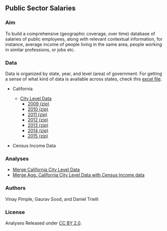 ## Public Sector Salaries

### Aim 

To build a comprehensive (geographic coverage, over time) database of salaries of public employees, along with relevant contextual information, for instance, average income of people living in the same area, people working in similar professions, or jobs etc.  

### Data

Data is organized by state, year, and level (area) of government. For getting a sense of what kind of data is available across states, check this [excel file]().

* California
    - [City Level Data](data/ca/readme.md)
        + [2009 (zip)](data/ca/2009/city.zip)
        + [2010 (zip)](data/ca/2010/city.zip)
        + [2011 (zip)](data/ca/2011/city.zip)
        + [2012 (zip)](data/ca/2012/city.zip)
        + [2013 (zip)](data/ca/2013/city.zip)
        + [2014 (zip)](data/ca/2014/city.zip)
        + [2015 (zip)](data/ca/2015/city.zip)

* Census Income Data

### Analyses

* [Merge California City Level Data](scripts/)
* [Merge Agg. California City Level Data with Census Income data](scripts/)

### Authors 

Vinay Pimple, Gaurav Sood, and Daniel Trielli

### License

Analyses Released under [CC BY 2.0](https://creativecommons.org/licenses/by/2.0/). 
